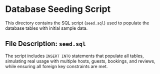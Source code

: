 # Database Seeding Script

This directory contains the SQL script (`seed.sql`) used to populate the database tables with initial sample data.

## File Description: `seed.sql`

The script includes `INSERT INTO` statements that populate all tables, simulating real usage with multiple hosts, guests, bookings, and reviews, while ensuring all foreign key constraints are met.
